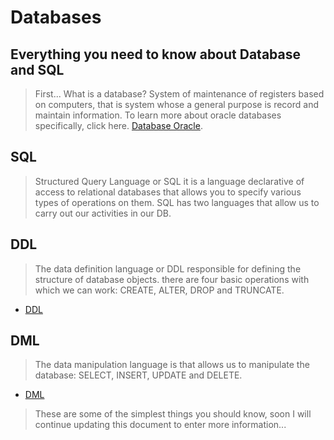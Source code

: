 # Databases

## Everything you need to know about Database and SQL


>First... What is a database?
System of maintenance of registers based on computers, that is system 
whose a general purpose is record and maintain information. 
To learn more about oracle databases specifically, click here. [Database Oracle](https://www.oracle.com/mx/database/what-is-database/#link1).


## SQL

>Structured Query Language or SQL it is a language declarative of access 
to relational databases that allows you to specify various types of 
operations on them.
SQL has two languages ​​that allow us to carry out our activities in
our DB. 


## DDL
>The data definition language or DDL responsible for defining the structure of database objects. there are four
basic operations with which we can work: CREATE, ALTER, DROP and
TRUNCATE. 

- [DDL](SQL.md)

## DML
>The data manipulation language is
that allows us to manipulate the database: SELECT, INSERT, UPDATE and DELETE.

- [DML](SQL.md)


>These are some of the simplest things you should know, soon I will continue updating this document to enter more information...

